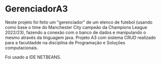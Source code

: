 # GerenciadorA3
Neste projeto foi feito um "gerenciador" de um elenco de futebol (usando como base o time do Manchester City campeão da Champions League 2022/23), fazendo a conexão com o banco de dados e manipulando o mesmo através da linguagem java. Projeto A3 com sistema CRUD realizado para a faculdadde na disciplina de Programação e Soluções computacionais.

Foi usado a IDE NETBEANS.
